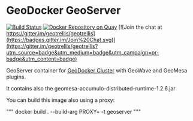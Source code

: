 # GeoDocker GeoServer

[![Build Status](https://api.travis-ci.org/geodocker/geodocker-geoserver.svg)](http://travis-ci.org/geodocker/geodocker-geoserver)
[![Docker Repository on Quay](https://quay.io/repository/geodocker/geoserver/status "Docker Repository on Quay")](https://quay.io/repository/geodocker/geoserver)
[![Join the chat at https://gitter.im/geotrellis/geotrellis](https://badges.gitter.im/Join%20Chat.svg)](https://gitter.im/geotrellis/geotrellis?utm_source=badge&utm_medium=badge&utm_campaign=pr-badge&utm_content=badge)

GeoServer container for [GeoDocker Cluster](https://github.com/geodocker/geodocker) with GeoWave and GeoMesa plugins.

It contains also the geomesa-accumulo-distributed-runtime-1.2.6.jar

You can build this image also using a proxy:

"""
docker build . --build-arg PROXY=<your proxy> -t geoserver
"""
